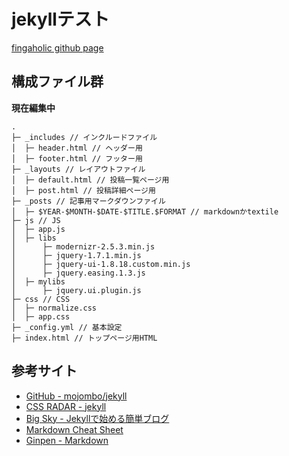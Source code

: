 # jekyllテスト

 [fingaholic github page](http://fingaholic.github.com/ 'fingaholic github page')

## 構成ファイル群

**現在編集中**

	.
	├─ _includes // インクルードファイル
	│  ├─ header.html // ヘッダー用
	│  ├─ footer.html // フッター用
	├─ _layouts // レイアウトファイル
	│  ├─ default.html // 投稿一覧ページ用
	│  ├─ post.html // 投稿詳細ページ用
	├─ _posts // 記事用マークダウンファイル
	│  ├─ $YEAR-$MONTH-$DATE-$TITLE.$FORMAT // markdownかtextile
	├─ js // JS
	│  ├─ app.js
	│  ├─ libs
	│      ├─ modernizr-2.5.3.min.js
	│      ├─ jquery-1.7.1.min.js
	│      ├─ jquery-ui-1.8.18.custom.min.js
	│      ├─ jquery.easing.1.3.js
	│  ├─ mylibs
	│      ├─ jquery.ui.plugin.js
	├─ css // CSS
	│  ├─ normalize.css
	│  ├─ app.css
	├─ _config.yml // 基本設定
	├─ index.html // トップページ用HTML

## 参考サイト
* [GitHub - mojombo/jekyll](https://github.com/mojombo/jekyll 'GitHub - mojombo/jekyll')
* [CSS RADAR - jekyll](http://css.studiomohawk.com/jekyll/2011/06/11/jekyll/ 'CSS RADAR - jekyll')
* [Big Sky - Jekyllで始める簡単ブログ](http://mattn.kaoriya.net/software/lang/ruby/20090409185248.htm 'Big Sky - Jekyllで始める簡単ブログ')
* [Markdown Cheat Sheet](http://support.mashery.com/docs/customizing_your_portal/Markdown_Cheat_Sheet 'Markdown Cheat Sheet')
* [Ginpen - Markdown](http://ginpen.com/2011/12/02/markdown-syntax/ 'Ginpen - Markdown')
